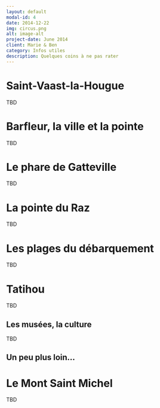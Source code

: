 ```yaml
---
layout: default
modal-id: 4
date: 2014-12-22
img: circus.png
alt: image-alt
project-date: June 2014
client: Marie & Ben
category: Infos utiles
description: Quelques coins à ne pas rater
---
```


# Saint-Vaast-la-Hougue
TBD

# Barfleur, la ville et la pointe
TBD

# Le phare de Gatteville
TBD

# La pointe du Raz
TBD

# Les plages du débarquement
TBD

# Tatihou
TBD

## Les musées, la culture
TBD

## Un peu plus loin...
# Le Mont Saint Michel
TBD

